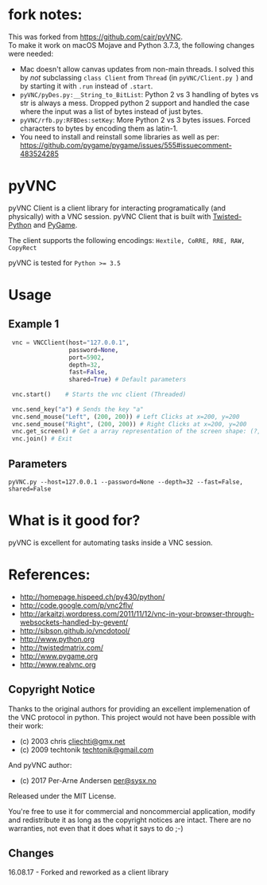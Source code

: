 # fork notes:
This was forked from https://github.com/cair/pyVNC.  
To make it work on macOS Mojave and Python 3.7.3, the following changes were needed:
* Mac doesn't allow canvas updates from non-main threads. I solved this by _not_ subclassing `class Client` from `Thread` (in `pyVNC/Client.py `) and by starting it with `.run` instead of `.start`.
* `pyVNC/pyDes.py:__String_to_BitList`: Python 2 vs 3 handling of bytes vs str is always a mess. Dropped python 2 support and handled the case where the input was a list of bytes instead of just bytes.
* `pyVNC/rfb.py:RFBDes:setKey`: More Python 2 vs 3 bytes issues. Forced characters to bytes by encoding them as latin-1.
* You need to install and reinstall some libraries as well as per:  
  https://github.com/pygame/pygame/issues/555#issuecomment-483524285

# pyVNC
pyVNC Client is a client library for interacting programatically (and physically) with a VNC session.
pyVNC Client that is built with
[Twisted-Python](https://twistedmatrix.com/trac/) and
[PyGame](http://www.pygame.org/).

The client supports the following encodings: `Hextile, CoRRE, RRE, RAW, CopyRect`

pyVNC is tested for `Python >= 3.5`

# Usage

## Example 1
```py
 vnc = VNCClient(host="127.0.0.1",
                 password=None, 
                 port=5902,
                 depth=32,
                 fast=False,
                 shared=True) # Default parameters
                 
 vnc.start()    # Starts the vnc client (Threaded)
 
 vnc.send_key("a") # Sends the key "a"
 vnc.send_mouse("Left", (200, 200)) # Left Clicks at x=200, y=200
 vnc.send_mouse("Right", (200, 200)) # Right Clicks at x=200, y=200
 vnc.get_screen() # Get a array representation of the screen shape: (?, ?, 3)
 vnc.join() # Exit
``` 

## Parameters
`pyVNC.py --host=127.0.0.1 --password=None --depth=32 --fast=False, shared=False`

# What is it good for?
pyVNC is excellent for automating tasks inside a VNC session.

# References:
- http://homepage.hispeed.ch/py430/python/
- http://code.google.com/p/vnc2flv/
- http://arkaitzj.wordpress.com/2011/11/12/vnc-in-your-browser-through-websockets-handled-by-gevent/
- http://sibson.github.io/vncdotool/
- http://www.python.org
- http://twistedmatrix.com/
- http://www.pygame.org
- http://www.realvnc.org

## Copyright Notice
Thanks to the original authors for providing an excellent implemenation of the VNC protocol in python.
This project would not have been possible with their work:
- (c) 2003 chris <cliechti@gmx.net>
- (c) 2009 techtonik <techtonik@gmail.com>

And pyVNC author:
- (c) 2017 Per-Arne Andersen <per@sysx.no>

Released under the MIT License.

You're free to use it for commercial and noncommercial
application, modify and redistribute it as long as the
copyright notices are intact. There are no warranties, not
even that it does what it says to do ;-)


## Changes
16.08.17 - Forked and reworked as a client library
